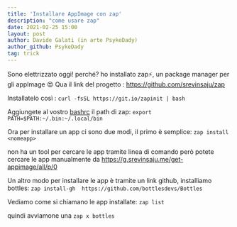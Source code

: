 ```yaml
---
title: 'Installare AppImage con zap'
description: "come usare zap"
date: 2021-02-25 15:00
layout: post
author: Davide Galati (in arte PsykeDady)
author_github: PsykeDady
tag: trick
---
```


Sono elettrizzato oggi!
perché? ho installato zap⚡️, un  package manager per gli appImage 😍 
Qua il link del progetto : 
https://github.com/srevinsaju/zap

Installatelo così :
 `curl -fsSL https://git.io/zapinit | bash`

Aggiungete al vostro [bashrc](https://feed.linuxpeople.org/posts/bashrc-zshrc-fishconfig/) il path di zap: 
 `export PATH=$PATH:~/.bin:~/.local/bin`

Ora per installare un app ci sono due modi, il primo è semplice:
`zap install <nomeapp>`

non ha un tool per cercare le app tramite linea di comando però potete cercare le app manualmente da 
https://g.srevinsaju.me/get-appimage/all/p/0


Un altro modo per installare le app è tramite un link github, installiamo bottles:
`zap install-gh  https://github.com/bottlesdevs/Bottles`

Vediamo come si chiamano le app installate:
`zap list`

quindi avviamone una 
`zap x bottles`
